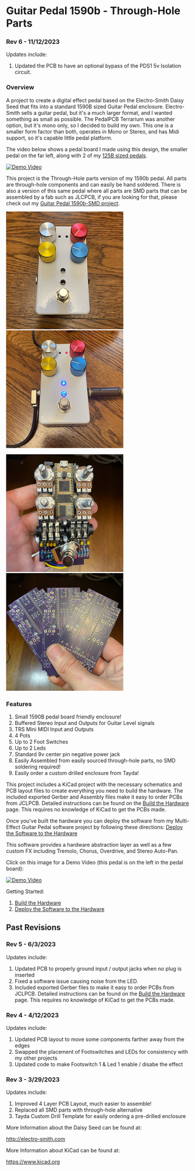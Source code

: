 # Guitar Pedal 1590b - Through-Hole Parts

### Rev 6 - 11/12/2023

Updates include:
1. Updated the PCB to have an optional bypass of the PDS1 5v Isolation circuit.

### Overview

A project to create a digital effect pedal based on the Electro-Smith Daisy Seed that fits into a standard 1590B sized Guitar Pedal enclosure. Electro-Smith sells a guitar pedal, but it's a much larger format, and I wanted something as small as possible.  The PedalPCB Terrarium was another option, but it's mono only, so I decided to build my own. This one is a smaller form factor than both, operates in Mono or Stereo, and has Midi support, so it's capable little pedal platform.

The video below shows a pedal board I made using this design, the smaller pedal on the far left, along with 2 of my [125B sized pedals](../GuitarPedal125b/README.md).

[![Demo Video](https://img.youtube.com/vi/ZkLnS43acQo/0.jpg)](https://www.youtube.com/watch?v=ZkLnS43acQo)

This project is the Through-Hole parts version of my 1590b pedal. All parts are through-hole components and can easily be hand soldered. There is also a version of this same pedal where all parts are SMD parts that can be assembled by a fab such as JLCPCB, if you are looking for that, please check out my [Guitar Pedal 1590b-SMD project](../GuitarPedal1590b-SMD/README.md).

![FinalProduct](docs/images/FinalProduct.png) ![Backside](docs/images/Alive.png)

![CircuitBoard](docs/images/CircuitBoard.png) ![PCBs](docs/images/PCBs.png)

### Features

1. Small 1590B pedal board friendly enclosure!
2. Buffered Stereo Input and Outputs for Guitar Level signals
3. TRS Mini MIDI Input and Outputs
4. 4 Pots
5. Up to 2 Foot Switches
6. Up to 2 Leds
7. Standard 9v center pin negative power jack
8. Easily Assembled from easily sourced through-hole parts, no SMD soldering required!
9. Easily order a custom drilled enclosure from Tayda!

This project includes a KiCad project with the necessary schematics and PCB layout files to create everything you need to build the hardware. The included exported Gerber and Assembly files make it easy to order PCBs from JCLPCB. Detailed instructions can be found on the [Build the Hardware](docs/README.md) page. This requires no knowledge of KiCad to get the PCBs made.

Once you've built the hardware you can deploy the software from my Multi-Effect Guitar Pedal software project by following these directions: [Deploy the Software to the Hardware](../../Software/GuitarPedal/README.md)

This software provides a hardware abstraction layer as well as a few custom FX including Tremolo, Chorus, Overdrive, and Stereo Auto-Pan.

Click on this image for a Demo Video (this pedal is on the left in the pedal board):

[![Demo Video](https://img.youtube.com/vi/ZkLnS43acQo/0.jpg)](https://www.youtube.com/watch?v=ZkLnS43acQo)

Getting Started:

1. [Build the Hardware](docs/README.md)
2. [Deploy the Software to the Hardware](../../Software/GuitarPedal/README.md)

## Past Revisions
### Rev 5 - 6/3/2023

Updates include:
1. Updated PCB to properly ground input / output jacks when no plug is inserted
2. Fixed a software issue causing noise from the LED.
3. Included exported Gerber files to make it easy to order PCBs from JCLPCB. Detailed instructions can be found on the [Build the Hardware](docs/README.md) page. This requires no knowledge of KiCad to get the PCBs made.
   
### Rev 4 - 4/12/2023

Updates include:
1. Updated PCB layout to move some components farther away from the edges
2. Swapped the placement of Footswitches and LEDs for consistency with my other projects 
3. Updated code to make Footswitch 1 & Led 1 enable / disabe the effect

### Rev 3 - 3/29/2023

Updates include:
1. Improved 4 Layer PCB Layout, much easier to assemble!
2. Replaced all SMD parts with through-hole alternative
3. Tayda Custom Drill Template for easily ordering a pre-drilled enclosure

More Information about the Daisy Seed can be found at:

http://electro-smith.com

More Information about KiCad can be found at:

https://www.kicad.org
